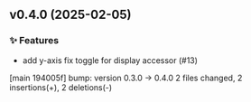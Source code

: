 ## v0.4.0 (2025-02-05)

### ✨ Features

- add y-axis fix toggle for display accessor  (#13)

[main 194005f] bump: version 0.3.0 → 0.4.0
 2 files changed, 2 insertions(+), 2 deletions(-)

